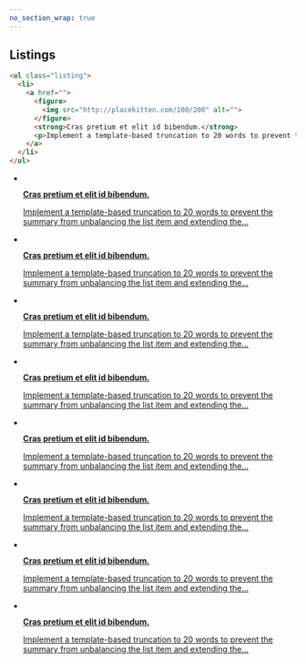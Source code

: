```yaml
---
no_section_wrap: true
---
```

<section><h2>Listings</h2></section>

```html
<ul class="listing">
  <li>
    <a href="">
      <figure>
        <img src="http://placekitten.com/100/200" alt="">
      </figure>
      <strong>Cras pretium et elit id bibendum.</strong>
      <p>Implement a template-based truncation to 20 words to prevent the summary from unbalancing the list item and extending the&hellip;</p>
    </a>
  </li>
</ul>
```

<ul class="listing">
  <li>
    <a href="">
      <figure>
        <img src="http://placekitten.com/400/300" alt="">
      </figure>
      <strong>Cras pretium et elit id bibendum.</strong>
      <p>Implement a template-based truncation to 20 words to prevent the summary from unbalancing the list item and extending the&hellip;</p>
    </a>
  </li>
  <li>
    <a href="">
      <figure>
        <img src="http://placekitten.com/400/300" alt="">
      </figure>
      <strong>Cras pretium et elit id bibendum.</strong>
      <p>Implement a template-based truncation to 20 words to prevent the summary from unbalancing the list item and extending the&hellip;</p>
    </a>
  </li>
  <li>
    <a href="">
      <figure>
        <img src="http://placekitten.com/400/300" alt="">
      </figure>
      <strong>Cras pretium et elit id bibendum.</strong>
      <p>Implement a template-based truncation to 20 words to prevent the summary from unbalancing the list item and extending the&hellip;</p>
    </a>
  </li>
  <li>
    <a href="">
      <figure>
        <img src="http://placekitten.com/400/300" alt="">
      </figure>
      <strong>Cras pretium et elit id bibendum.</strong>
      <p>Implement a template-based truncation to 20 words to prevent the summary from unbalancing the list item and extending the&hellip;</p>
    </a>
  </li>
  <li>
    <a href="">
      <figure>
        <img src="http://placekitten.com/400/300" alt="">
      </figure>
      <strong>Cras pretium et elit id bibendum.</strong>
      <p>Implement a template-based truncation to 20 words to prevent the summary from unbalancing the list item and extending the&hellip;</p>
    </a>
  </li>
  <li>
    <a href="">
      <figure>
        <img src="http://placekitten.com/400/300" alt="">
      </figure>
      <strong>Cras pretium et elit id bibendum.</strong>
      <p>Implement a template-based truncation to 20 words to prevent the summary from unbalancing the list item and extending the&hellip;</p>
    </a>
  </li>
  <li>
    <a href="">
      <figure>
        <img src="http://placekitten.com/400/300" alt="">
      </figure>
      <strong>Cras pretium et elit id bibendum.</strong>
      <p>Implement a template-based truncation to 20 words to prevent the summary from unbalancing the list item and extending the&hellip;</p>
    </a>
  </li>
  <li>
    <a href="">
      <figure>
        <img src="http://placekitten.com/400/300" alt="">
      </figure>
      <strong>Cras pretium et elit id bibendum.</strong>
      <p>Implement a template-based truncation to 20 words to prevent the summary from unbalancing the list item and extending the&hellip;</p>
    </a>
  </li>
</ul>
